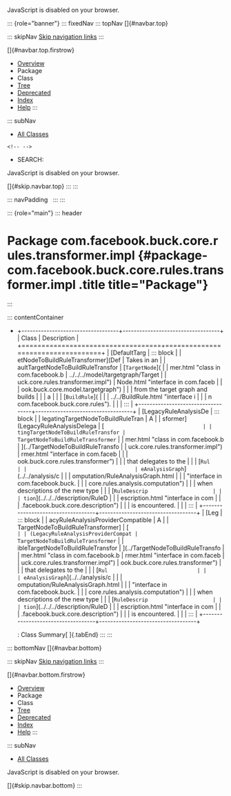 <div>

JavaScript is disabled on your browser.

</div>

::: {role="banner"}
::: fixedNav
::: topNav
[]{#navbar.top}

::: skipNav
[Skip navigation links](#skip.navbar.top "Skip navigation links")
:::

[]{#navbar.top.firstrow}

-   [Overview](../../../../../../../index.html)
-   Package
-   Class
-   [Tree](package-tree.html)
-   [Deprecated](../../../../../../../deprecated-list.html)
-   [Index](../../../../../../../index-all.html)
-   [Help](../../../../../../../help-doc.html)
:::

::: subNav
-   [All Classes](../../../../../../../allclasses.html)

```{=html}
<!-- -->
```
-   SEARCH:

<div>

<div>

JavaScript is disabled on your browser.

</div>

</div>

[]{#skip.navbar.top}
:::
:::

::: navPadding
 
:::
:::

::: {role="main"}
::: header
# Package com.facebook.buck.core.rules.transformer.impl {#package-com.facebook.buck.core.rules.transformer.impl .title title="Package"}
:::

::: contentContainer
-   +-----------------------------------+-----------------------------------+
    | Class                             | Description                       |
    +===================================+===================================+
    | [DefaultTarg                      | ::: block                         |
    | etNodeToBuildRuleTransformer](Def | Takes in an                       |
    | aultTargetNodeToBuildRuleTransfor | [`TargetNode`](                   |
    | mer.html "class in com.facebook.b | ../../../model/targetgraph/Target |
    | uck.core.rules.transformer.impl") | Node.html "interface in com.faceb |
    |                                   | ook.buck.core.model.targetgraph") |
    |                                   | from the target graph and builds  |
    |                                   | a                                 |
    |                                   | [`BuildRule`](                    |
    |                                   | ../../BuildRule.html "interface i |
    |                                   | n com.facebook.buck.core.rules"). |
    |                                   | :::                               |
    +-----------------------------------+-----------------------------------+
    | [LegacyRuleAnalysisDe             | ::: block                         |
    | legatingTargetNodeToBuildRuleTran | A                                 |
    | sformer](LegacyRuleAnalysisDelega | [`                                |
    | tingTargetNodeToBuildRuleTransfor | TargetNodeToBuildRuleTransformer` |
    | mer.html "class in com.facebook.b | ](../TargetNodeToBuildRuleTransfo |
    | uck.core.rules.transformer.impl") | rmer.html "interface in com.faceb |
    |                                   | ook.buck.core.rules.transformer") |
    |                                   | that delegates to the             |
    |                                   | [`Rul                             |
    |                                   | eAnalysisGraph`](../../analysis/c |
    |                                   | omputation/RuleAnalysisGraph.html |
    |                                   |  "interface in com.facebook.buck. |
    |                                   | core.rules.analysis.computation") |
    |                                   | when descriptions of the new type |
    |                                   | [`RuleDescrip                     |
    |                                   | tion`](../../../description/RuleD |
    |                                   | escription.html "interface in com |
    |                                   | .facebook.buck.core.description") |
    |                                   | is encountered.                   |
    |                                   | :::                               |
    +-----------------------------------+-----------------------------------+
    | [Leg                              | ::: block                         |
    | acyRuleAnalysisProviderCompatible | A                                 |
    | TargetNodeToBuildRuleTransformer] | [`                                |
    | (LegacyRuleAnalysisProviderCompat | TargetNodeToBuildRuleTransformer` |
    | ibleTargetNodeToBuildRuleTransfor | ](../TargetNodeToBuildRuleTransfo |
    | mer.html "class in com.facebook.b | rmer.html "interface in com.faceb |
    | uck.core.rules.transformer.impl") | ook.buck.core.rules.transformer") |
    |                                   | that delegates to the             |
    |                                   | [`Rul                             |
    |                                   | eAnalysisGraph`](../../analysis/c |
    |                                   | omputation/RuleAnalysisGraph.html |
    |                                   |  "interface in com.facebook.buck. |
    |                                   | core.rules.analysis.computation") |
    |                                   | when descriptions of the new type |
    |                                   | [`RuleDescrip                     |
    |                                   | tion`](../../../description/RuleD |
    |                                   | escription.html "interface in com |
    |                                   | .facebook.buck.core.description") |
    |                                   | is encountered.                   |
    |                                   | :::                               |
    +-----------------------------------+-----------------------------------+

    : Class Summary[ ]{.tabEnd}
:::
:::

::: bottomNav
[]{#navbar.bottom}

::: skipNav
[Skip navigation links](#skip.navbar.bottom "Skip navigation links")
:::

[]{#navbar.bottom.firstrow}

-   [Overview](../../../../../../../index.html)
-   Package
-   Class
-   [Tree](package-tree.html)
-   [Deprecated](../../../../../../../deprecated-list.html)
-   [Index](../../../../../../../index-all.html)
-   [Help](../../../../../../../help-doc.html)
:::

::: subNav
-   [All Classes](../../../../../../../allclasses.html)

<div>

<div>

JavaScript is disabled on your browser.

</div>

</div>

[]{#skip.navbar.bottom}
:::
